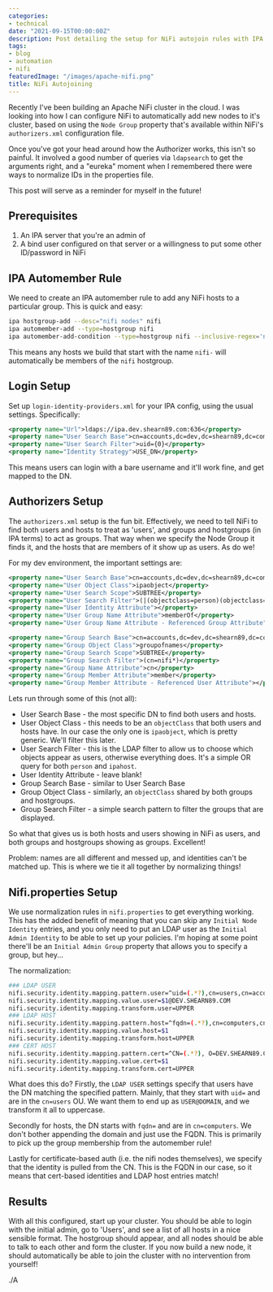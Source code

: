 ```yaml
---
categories:
- technical
date: "2021-09-15T00:00:00Z"
description: Post detailing the setup for NiFi autojoin rules with IPA
tags:
- blog
- automation
- nifi
featuredImage: "/images/apache-nifi.png"
title: NiFi Autojoining
---
```


Recently I've been building an Apache NiFi cluster in the cloud. I was looking into how I can configure NiFi to automatically add new nodes to it's cluster, based on using the `Node Group` property that's available within NiFi's `authorizers.xml` configuration file.
<!--more-->
Once you've got your head around how the Authorizer works, this isn't so painful. It involved a good number of queries via `ldapsearch` to get the arguments right, and a "eureka" moment when I remembered there were ways to normalize IDs in the properties file.

This post will serve as a reminder for myself in the future!

## Prerequisites ##

1. An IPA server that you're an admin of
2. A bind user configured on that server or a willingness to put some other ID/password in NiFi

## IPA Automember Rule ##

We need to create an IPA automember rule to add any NiFi hosts to a particular group. This is quick and easy:

```sh
ipa hostgroup-add --desc="nifi nodes" nifi
ipa automember-add --type=hostgroup nifi
ipa automember-add-condition --type=hostgroup nifi --inclusive-regex='nifi-\d+' --key=fqdn
```

This means any hosts we build that start with the name `nifi-` will automatically be members of the `nifi` hostgroup.

## Login Setup ##

Set up `login-identity-providers.xml` for your IPA config, using the usual settings. Specifically:

```xml
<property name="Url">ldaps://ipa.dev.shearn89.com:636</property>
<property name="User Search Base">cn=accounts,dc=dev,dc=shearn89,dc=com</property>
<property name="User Search Filter">uid={0}</property>
<property name="Identity Strategy">USE_DN</property>
```

This means users can login with a bare username and it'll work fine, and get mapped to the DN.

## Authorizers Setup ##

The `authorizers.xml` setup is the fun bit. Effectively, we need to tell NiFi to find both users and hosts to treat as 'users', and groups and hostgroups (in IPA terms) to act as groups. That way when we specify the Node Group it finds it, and the hosts that are members of it show up as users. As do we!

For my dev environment, the important settings are:

```xml
<property name="User Search Base">cn=accounts,dc=dev,dc=shearn89,dc=com</property>
<property name="User Object Class">ipaobject</property>
<property name="User Search Scope">SUBTREE</property>
<property name="User Search Filter">(|(objectclass=person)(objectclass=ipahost))</property>
<property name="User Identity Attribute"></property>
<property name="User Group Name Attribute">memberOf</property>
<property name="User Group Name Attribute - Referenced Group Attribute"></property>

<property name="Group Search Base">cn=accounts,dc=dev,dc=shearn89,dc=com</property>
<property name="Group Object Class">groupofnames</property>
<property name="Group Search Scope">SUBTREE</property>
<property name="Group Search Filter">(cn=nifi*)</property>
<property name="Group Name Attribute">cn</property>
<property name="Group Member Attribute">member</property>
<property name="Group Member Attribute - Referenced User Attribute"></property>
```

Lets run through some of this (not all):

* User Search Base - the most specific DN to find both users and hosts.
* User Object Class - this needs to be an `objectClass` that both users and hosts have. In our case the only one is `ipaobject`, which is pretty generic. We'll filter this later.
* User Search Filter - this is the LDAP filter to allow us to choose which objects appear as users, otherwise everything does. It's a simple OR query for both `person` and `ipahost`.
* User Identity Attribute - leave blank!
* Group Search Base - similar to User Search Base
* Group Object Class - similarly, an `objectClass` shared by both groups and hostgroups.
* Group Search Filter - a simple search pattern to filter the groups that are displayed.

So what that gives us is both hosts and users showing in NiFi as users, and both groups and hostgroups showing as groups. Excellent!

Problem: names are all different and messed up, and identities can't be matched up. This is where we tie it all together by normalizing things!

## Nifi.properties Setup ##

We use normalization rules in `nifi.properties` to get everything working. This has the added benefit of meaning that you can skip any `Initial Node Identity` entries, and you only need to put an LDAP user as the `Initial Admin Identity` to be able to set up your policies. I'm hoping at some point there'll be an `Initial Admin Group` property that allows you to specify a group, but hey...

The normalization:

```sh
### LDAP USER
nifi.security.identity.mapping.pattern.user=^uid=(.*?),cn=users,cn=accounts,dc=dev,dc=shearn89,dc=com
nifi.security.identity.mapping.value.user=$1@DEV.SHEARN89.COM
nifi.security.identity.mapping.transform.user=UPPER
### LDAP HOST
nifi.security.identity.mapping.pattern.host=^fqdn=(.*?),cn=computers,cn=accounts,dc=dev,dc=shearn89,dc=com
nifi.security.identity.mapping.value.host=$1
nifi.security.identity.mapping.transform.host=UPPER
### CERT HOST
nifi.security.identity.mapping.pattern.cert=^CN=(.*?), O=DEV.SHEARN89.COM
nifi.security.identity.mapping.value.cert=$1
nifi.security.identity.mapping.transform.cert=UPPER
```

What does this do? Firstly, the `LDAP USER` settings specify that users have the DN matching the specified pattern. Mainly, that they start with `uid=` and are in the `cn=users` OU. We want them to end up as `USER@DOMAIN`, and we transform it all to uppercase.

Secondly for hosts, the DN starts with `fqdn=` and are in `cn=computers`. We don't bother appending the domain and just use the FQDN. This is primarily to pick up the group membership from the automember rule!

Lastly for certificate-based auth (i.e. the nifi nodes themselves), we specify that the identity is pulled from the CN. This is the FQDN in our case, so it means that cert-based identities and LDAP host entries match!

## Results ##

With all this configured, start up your cluster. You should be able to login with the initial admin, go to 'Users', and see a list of all hosts in a nice sensible format. The hostgroup should appear, and all nodes should be able to talk to each other and form the cluster. If you now build a new node, it should automatically be able to join the cluster with no intervention from yourself!

./A
